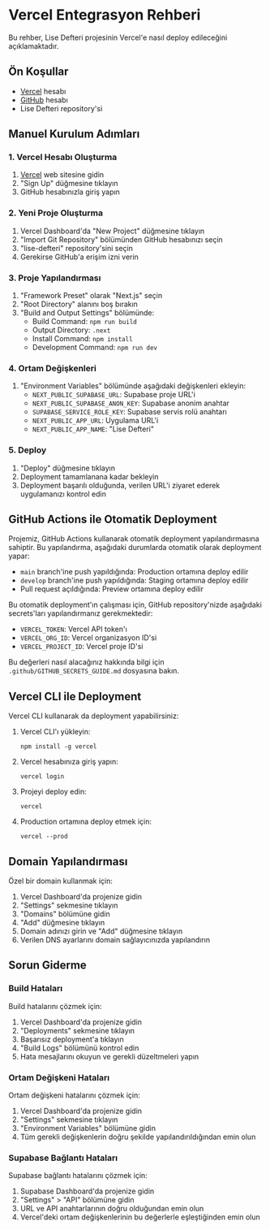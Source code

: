 # Vercel Entegrasyon Rehberi

Bu rehber, Lise Defteri projesinin Vercel'e nasıl deploy edileceğini açıklamaktadır.

## Ön Koşullar

- [Vercel](https://vercel.com) hesabı
- [GitHub](https://github.com) hesabı
- Lise Defteri repository'si

## Manuel Kurulum Adımları

### 1. Vercel Hesabı Oluşturma

1. [Vercel](https://vercel.com) web sitesine gidin
2. "Sign Up" düğmesine tıklayın
3. GitHub hesabınızla giriş yapın

### 2. Yeni Proje Oluşturma

1. Vercel Dashboard'da "New Project" düğmesine tıklayın
2. "Import Git Repository" bölümünden GitHub hesabınızı seçin
3. "lise-defteri" repository'sini seçin
4. Gerekirse GitHub'a erişim izni verin

### 3. Proje Yapılandırması

1. "Framework Preset" olarak "Next.js" seçin
2. "Root Directory" alanını boş bırakın
3. "Build and Output Settings" bölümünde:
   - Build Command: `npm run build`
   - Output Directory: `.next`
   - Install Command: `npm install`
   - Development Command: `npm run dev`

### 4. Ortam Değişkenleri

1. "Environment Variables" bölümünde aşağıdaki değişkenleri ekleyin:
   - `NEXT_PUBLIC_SUPABASE_URL`: Supabase proje URL'i
   - `NEXT_PUBLIC_SUPABASE_ANON_KEY`: Supabase anonim anahtar
   - `SUPABASE_SERVICE_ROLE_KEY`: Supabase servis rolü anahtarı
   - `NEXT_PUBLIC_APP_URL`: Uygulama URL'i
   - `NEXT_PUBLIC_APP_NAME`: "Lise Defteri"

### 5. Deploy

1. "Deploy" düğmesine tıklayın
2. Deployment tamamlanana kadar bekleyin
3. Deployment başarılı olduğunda, verilen URL'i ziyaret ederek uygulamanızı kontrol edin

## GitHub Actions ile Otomatik Deployment

Projemiz, GitHub Actions kullanarak otomatik deployment yapılandırmasına sahiptir. Bu yapılandırma, aşağıdaki durumlarda otomatik olarak deployment yapar:

- `main` branch'ine push yapıldığında: Production ortamına deploy edilir
- `develop` branch'ine push yapıldığında: Staging ortamına deploy edilir
- Pull request açıldığında: Preview ortamına deploy edilir

Bu otomatik deployment'ın çalışması için, GitHub repository'nizde aşağıdaki secrets'ları yapılandırmanız gerekmektedir:

- `VERCEL_TOKEN`: Vercel API token'ı
- `VERCEL_ORG_ID`: Vercel organizasyon ID'si
- `VERCEL_PROJECT_ID`: Vercel proje ID'si

Bu değerleri nasıl alacağınız hakkında bilgi için `.github/GITHUB_SECRETS_GUIDE.md` dosyasına bakın.

## Vercel CLI ile Deployment

Vercel CLI kullanarak da deployment yapabilirsiniz:

1. Vercel CLI'ı yükleyin:
   ```
   npm install -g vercel
   ```

2. Vercel hesabınıza giriş yapın:
   ```
   vercel login
   ```

3. Projeyi deploy edin:
   ```
   vercel
   ```

4. Production ortamına deploy etmek için:
   ```
   vercel --prod
   ```

## Domain Yapılandırması

Özel bir domain kullanmak için:

1. Vercel Dashboard'da projenize gidin
2. "Settings" sekmesine tıklayın
3. "Domains" bölümüne gidin
4. "Add" düğmesine tıklayın
5. Domain adınızı girin ve "Add" düğmesine tıklayın
6. Verilen DNS ayarlarını domain sağlayıcınızda yapılandırın

## Sorun Giderme

### Build Hataları

Build hatalarını çözmek için:

1. Vercel Dashboard'da projenize gidin
2. "Deployments" sekmesine tıklayın
3. Başarısız deployment'a tıklayın
4. "Build Logs" bölümünü kontrol edin
5. Hata mesajlarını okuyun ve gerekli düzeltmeleri yapın

### Ortam Değişkeni Hataları

Ortam değişkeni hatalarını çözmek için:

1. Vercel Dashboard'da projenize gidin
2. "Settings" sekmesine tıklayın
3. "Environment Variables" bölümüne gidin
4. Tüm gerekli değişkenlerin doğru şekilde yapılandırıldığından emin olun

### Supabase Bağlantı Hataları

Supabase bağlantı hatalarını çözmek için:

1. Supabase Dashboard'da projenize gidin
2. "Settings" > "API" bölümüne gidin
3. URL ve API anahtarlarının doğru olduğundan emin olun
4. Vercel'deki ortam değişkenlerinin bu değerlerle eşleştiğinden emin olun
